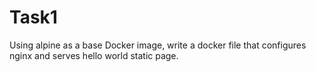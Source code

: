 # Task1
Using alpine as a base Docker image, write a docker file that configures nginx and serves hello world static page.
